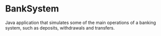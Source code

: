 # BankSystem
Java application that simulates some of the main operations of a banking system, such as deposits, withdrawals and transfers.
